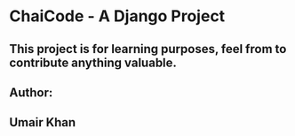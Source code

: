 # ChaiCode - A Django Project

## This project is for learning purposes, feel from to contribute anything valuable. 

## Author: 
## Umair Khan
